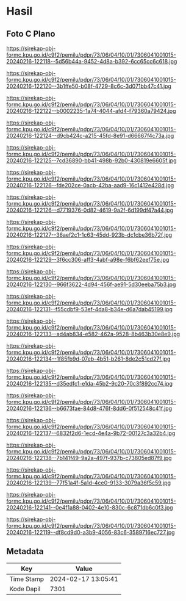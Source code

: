 # Hasil

## Foto C Plano

https://sirekap-obj-formc.kpu.go.id/c9f2/pemilu/pdpr/73/06/04/10/01/7306041001015-20240216-122118--5d56b44a-9452-4d8a-b392-6cc65cc6c618.jpg

https://sirekap-obj-formc.kpu.go.id/c9f2/pemilu/pdpr/73/06/04/10/01/7306041001015-20240216-122120--3b1ffe50-b08f-4729-8c6c-3d071bb47c41.jpg

https://sirekap-obj-formc.kpu.go.id/c9f2/pemilu/pdpr/73/06/04/10/01/7306041001015-20240216-122122--b0002235-1a74-4044-afd4-f79360a79424.jpg

https://sirekap-obj-formc.kpu.go.id/c9f2/pemilu/pdpr/73/06/04/10/01/7306041001015-20240216-122124--d9cb424c-a215-45fd-8e91-d66667f4c73a.jpg

https://sirekap-obj-formc.kpu.go.id/c9f2/pemilu/pdpr/73/06/04/10/01/7306041001015-20240216-122125--7cd36890-bb41-498b-92b0-430819e6605f.jpg

https://sirekap-obj-formc.kpu.go.id/c9f2/pemilu/pdpr/73/06/04/10/01/7306041001015-20240216-122126--fde202ce-0acb-42ba-aad9-16c1412e428d.jpg

https://sirekap-obj-formc.kpu.go.id/c9f2/pemilu/pdpr/73/06/04/10/01/7306041001015-20240216-122126--d7719376-0d82-4619-9a2f-6d199df47a44.jpg

https://sirekap-obj-formc.kpu.go.id/c9f2/pemilu/pdpr/73/06/04/10/01/7306041001015-20240216-122127--36aef2c1-1c63-45dd-923b-dc1cbe36b72f.jpg

https://sirekap-obj-formc.kpu.go.id/c9f2/pemilu/pdpr/73/06/04/10/01/7306041001015-20240216-122129--3f6cc306-aff3-4abf-a98e-f6bf62eef75e.jpg

https://sirekap-obj-formc.kpu.go.id/c9f2/pemilu/pdpr/73/06/04/10/01/7306041001015-20240216-122130--966f3622-4d94-456f-ae91-5d30eeba75b3.jpg

https://sirekap-obj-formc.kpu.go.id/c9f2/pemilu/pdpr/73/06/04/10/01/7306041001015-20240216-122131--f55cdbf9-53ef-4da8-b34e-d6a7dab45199.jpg

https://sirekap-obj-formc.kpu.go.id/c9f2/pemilu/pdpr/73/06/04/10/01/7306041001015-20240216-122133--ad4ab834-e582-462a-9528-8b463b30e8e9.jpg

https://sirekap-obj-formc.kpu.go.id/c9f2/pemilu/pdpr/73/06/04/10/01/7306041001015-20240216-122134--1f85fb9d-07eb-4b51-b261-8de2c51cd27f.jpg

https://sirekap-obj-formc.kpu.go.id/c9f2/pemilu/pdpr/73/06/04/10/01/7306041001015-20240216-122135--d35edfc1-e1da-45b2-9c20-70c3f892cc74.jpg

https://sirekap-obj-formc.kpu.go.id/c9f2/pemilu/pdpr/73/06/04/10/01/7306041001015-20240216-122136--b6673fae-84d8-476f-8dd6-0f512548c41f.jpg

https://sirekap-obj-formc.kpu.go.id/c9f2/pemilu/pdpr/73/06/04/10/01/7306041001015-20240216-122137--6832f2d6-1ecd-4e4a-9b72-00127c3a32b4.jpg

https://sirekap-obj-formc.kpu.go.id/c9f2/pemilu/pdpr/73/06/04/10/01/7306041001015-20240216-122138--7b141f49-9a2a-497f-937b-c73805ed87f9.jpg

https://sirekap-obj-formc.kpu.go.id/c9f2/pemilu/pdpr/73/06/04/10/01/7306041001015-20240216-122139--77f51a4f-5a1d-4ce0-9133-3079a36f5c59.jpg

https://sirekap-obj-formc.kpu.go.id/c9f2/pemilu/pdpr/73/06/04/10/01/7306041001015-20240216-122141--0e4f1a88-0402-4e10-830c-6c871db6c0f3.jpg

https://sirekap-obj-formc.kpu.go.id/c9f2/pemilu/pdpr/73/06/04/10/01/7306041001015-20240216-122119--df8cd9d0-a3b9-4056-83c6-3589716ec727.jpg


## Metadata

| Key        | Value               |
| ---------- | ------------------- |
| Time Stamp | 2024-02-17 13:05:41 |
| Kode Dapil | 7301                |



